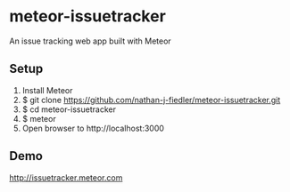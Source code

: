meteor-issuetracker
===================

An issue tracking web app built with Meteor

Setup
-------------------
1. Install Meteor
2. $ git clone https://github.com/nathan-j-fiedler/meteor-issuetracker.git
3. $ cd meteor-issuetracker
4. $ meteor
5. Open browser to http://localhost:3000

Demo
-------------------
http://issuetracker.meteor.com